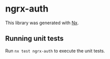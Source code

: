 # ngrx-auth

This library was generated with [Nx](https://nx.dev).

## Running unit tests

Run `nx test ngrx-auth` to execute the unit tests.
